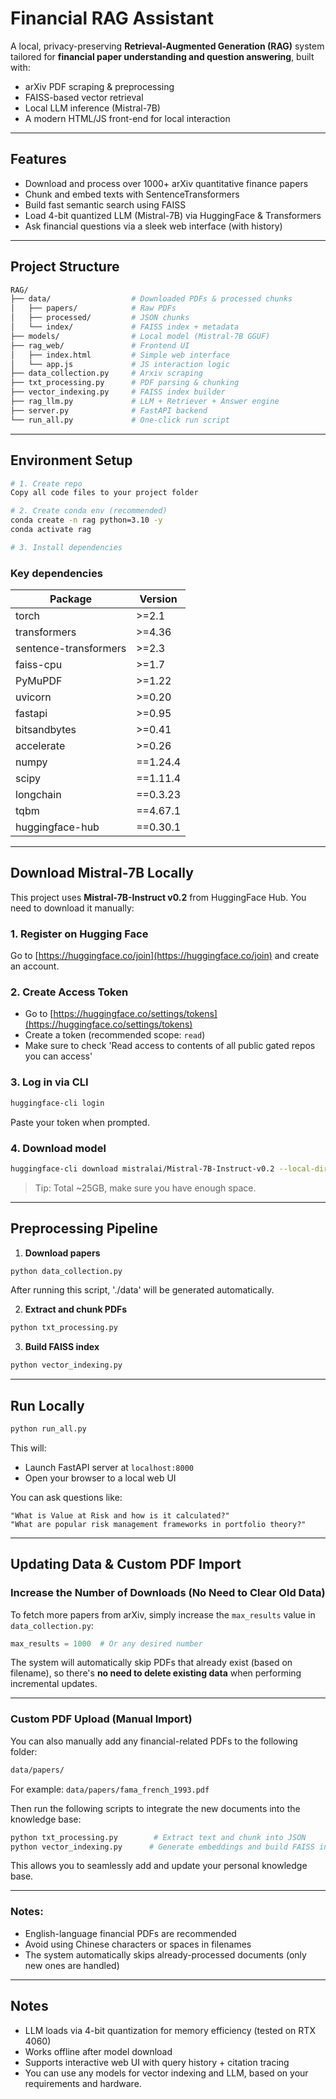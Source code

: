 #  Financial RAG Assistant

A local, privacy-preserving **Retrieval-Augmented Generation (RAG)** system tailored for **financial paper understanding and question answering**, built with:

-  arXiv PDF scraping & preprocessing
-  FAISS-based vector retrieval
-  Local LLM inference (Mistral-7B)
-  A modern HTML/JS front-end for local interaction

---

##  Features

- Download and process over 1000+ arXiv quantitative finance papers
- Chunk and embed texts with SentenceTransformers
- Build fast semantic search using FAISS
- Load 4-bit quantized LLM (Mistral-7B) via HuggingFace & Transformers
- Ask financial questions via a sleek web interface (with history)

---

##  Project Structure

```bash
RAG/
├── data/                  # Downloaded PDFs & processed chunks
│   ├── papers/            # Raw PDFs
│   ├── processed/         # JSON chunks
│   └── index/             # FAISS index + metadata
├── models/                # Local model (Mistral-7B GGUF)
├── rag_web/               # Frontend UI
│   ├── index.html         # Simple web interface
│   └── app.js             # JS interaction logic
├── data_collection.py     # Arxiv scraping
├── txt_processing.py      # PDF parsing & chunking
├── vector_indexing.py     # FAISS index builder
├── rag_llm.py             # LLM + Retriever + Answer engine
├── server.py              # FastAPI backend
└── run_all.py             # One-click run script
```

---

##  Environment Setup

```bash
# 1. Create repo
Copy all code files to your project folder

# 2. Create conda env (recommended)
conda create -n rag python=3.10 -y
conda activate rag

# 3. Install dependencies
```

###  Key dependencies

| Package               | Version |
| --------------------- | ------- |
| torch                 | >=2.1   |
| transformers          | >=4.36  |
| sentence-transformers | >=2.3   |
| faiss-cpu             | >=1.7   |
| PyMuPDF               | >=1.22  |
| uvicorn               | >=0.20  |
| fastapi               | >=0.95  |
| bitsandbytes          | >=0.41  |
| accelerate            | >=0.26  |
| numpy                 | ==1.24.4|
| scipy                 | ==1.11.4|
| longchain             | ==0.3.23|
| tqbm                  | ==4.67.1|
| huggingface-hub       | ==0.30.1|
---

##  Download Mistral-7B Locally

This project uses **Mistral-7B-Instruct v0.2** from HuggingFace Hub. You need to download it manually:

### 1. Register on Hugging Face

Go to [https://huggingface.co/join](https://huggingface.co/join) and create an account.

### 2. Create Access Token

- Go to [https://huggingface.co/settings/tokens](https://huggingface.co/settings/tokens)
- Create a token (recommended scope: `read`)
- Make sure to check 'Read access to contents of all public gated repos you can access'

### 3. Log in via CLI

```bash
huggingface-cli login
```

Paste your token when prompted.

### 4. Download model

```bash
huggingface-cli download mistralai/Mistral-7B-Instruct-v0.2 --local-dir ./models/mistral-7b-instruct --local-dir-use-symlinks False
```

>  Tip: Total \~25GB, make sure you have enough space.

---

##  Preprocessing Pipeline

1. **Download papers**

```bash
python data_collection.py
```
After running this script, './data' will be generated automatically.

2. **Extract and chunk PDFs**

```bash
python txt_processing.py
```

3. **Build FAISS index**

```bash
python vector_indexing.py
```

---

##  Run Locally

```bash
python run_all.py
```

This will:

- Launch FastAPI server at `localhost:8000`
- Open your browser to a local web UI

You can ask questions like:

```text
"What is Value at Risk and how is it calculated?"
"What are popular risk management frameworks in portfolio theory?"
```

---

##  Updating Data & Custom PDF Import

###  Increase the Number of Downloads (No Need to Clear Old Data)

To fetch more papers from arXiv, simply increase the `max_results` value in `data_collection.py`:

```python
max_results = 1000  # Or any desired number
```

The system will automatically skip PDFs that already exist (based on filename), so there's **no need to delete existing data** when performing incremental updates.

---

###  Custom PDF Upload (Manual Import)

You can also manually add any financial-related PDFs to the following folder:

```bash
data/papers/
```

For example: `data/papers/fama_french_1993.pdf`

Then run the following scripts to integrate the new documents into the knowledge base:

```bash
python txt_processing.py        # Extract text and chunk into JSON
python vector_indexing.py      # Generate embeddings and build FAISS index
```

This allows you to seamlessly add and update your personal knowledge base.

---

###  Notes:

- English-language financial PDFs are recommended
- Avoid using Chinese characters or spaces in filenames
- The system automatically skips already-processed documents (only new ones are handled)

---

## Notes

- LLM loads via 4-bit quantization for memory efficiency (tested on RTX 4060)
- Works offline after model download
- Supports interactive web UI with query history + citation tracing
- You can use any models for vector indexing and LLM, based on your requirements and hardware.
